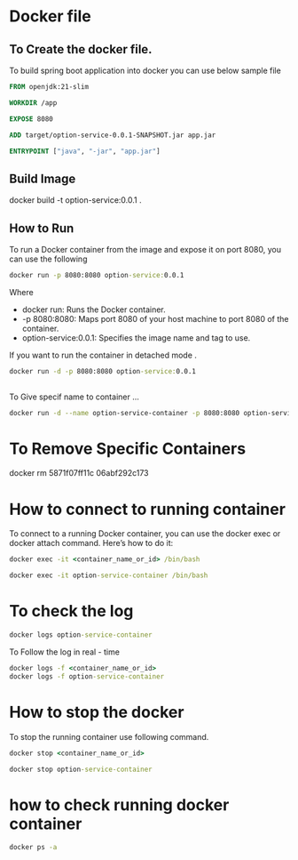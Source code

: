 # Docker file

## To Create the docker file.

To build spring boot application into docker you can use below sample file

```dockerfile
FROM openjdk:21-slim

WORKDIR /app

EXPOSE 8080

ADD target/option-service-0.0.1-SNAPSHOT.jar app.jar

ENTRYPOINT ["java", "-jar", "app.jar"]

```

## Build Image

docker build -t option-service:0.0.1 .

## How to Run

To run a Docker container from the image and expose it on port 8080, you can use the following

```cmd
docker run -p 8080:8080 option-service:0.0.1

```

Where

- docker run: Runs the Docker container.
- -p 8080:8080: Maps port 8080 of your host machine to port 8080 of the container.
- option-service:0.0.1: Specifies the image name and tag to use.

If you want to run the container in detached mode .

```cmd
docker run -d -p 8080:8080 option-service:0.0.1
 
```

To Give specif name to container ...

```bash
docker run -d --name option-service-container -p 8080:8080 option-service:0.0.1
```

# To Remove Specific Containers

docker rm 5871f07ff11c 06abf292c173

# How to connect to running container

To connect to a running Docker container, you can use the docker exec or docker attach command. Here’s how to do it:

```cmd
docker exec -it <container_name_or_id> /bin/bash

docker exec -it option-service-container /bin/bash


```

# To check the log

```cmd
docker logs option-service-container

```

To Follow the log in real - time

```cmd
docker logs -f <container_name_or_id>
docker logs -f option-service-container

```

# How to stop the docker

To stop the running container use following command.

```cmd
docker stop <container_name_or_id>

docker stop option-service-container

```

# how to check running docker container

```cmd
docker ps -a


```